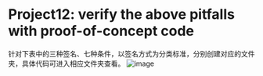 # Project12: verify the above pitfalls with proof-of-concept code


针对下表中的三种签名、七种条件，以签名方式为分类标准，分别创建对应的文件夹，具体代码可进入相应文件夹查看。
![image](https://user-images.githubusercontent.com/105582476/180725251-ee1de391-029b-442b-8d09-7d5980a719ed.png)
